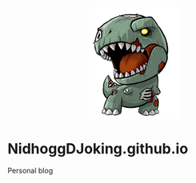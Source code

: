 <p align="center">
  <a href="https://github.com/NidhoggDJoking" target="_blank">
    <img width="180" src="https://github.com/NidhoggDJoking/VueCli/blob/master/src/image/Logo/ReLogo.png" alt="logo">
  </a>
</p>


# NidhoggDJoking.github.io
Personal blog
